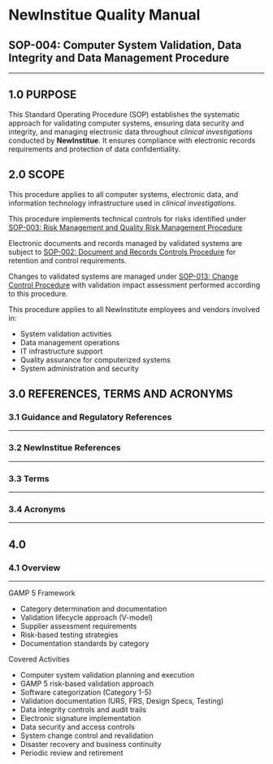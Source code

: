 # __NewInstitue__ Quality Manual
## SOP-004: Computer System Validation, Data Integrity and Data Management Procedure
-----------------------------------------------------------------------

## 1.0 PURPOSE

This Standard Operating Procedure (SOP) establishes the systematic approach for
validating computer systems, ensuring data security and integrity, and managing
electronic data throughout *clinical investigations* conducted by
__NewInstitue__. It ensures compliance with electronic records requirements and
protection of data confidentiality.

## 2.0 SCOPE

This procedure applies to all computer systems, electronic data, and information
technology infrastructure used in *clinical investigations*.

This procedure implements technical controls for risks identified under
[SOP-003: Risk Management and Quality Risk Management Procedure](SOP-003--Risk_Management_and_Quality_Risk_Management_Procedure.md)

Electronic documents and records managed by validated systems are subject to
[SOP-002: Document and Records Controls Procedure](SOP-002--Document_and_Records_Controls_Procedure.md)
for retention and control requirements.

Changes to validated systems are managed under [SOP-013: Change Control Procedure](SOP-013--Change_Control_Procedure.md) with validation impact assessment performed according to this procedure.

This procedure applies to all NewInstitute employees and vendors involved in:

- System validation activities
- Data management operations
- IT infrastructure support
- Quality assurance for computerized systems
- System administration and security

## 3.0 REFERENCES, TERMS AND ACRONYMS

### 3.1 Guidance and Regulatory References
-----------------------------------------------------------------------

### 3.2 __NewInstitue__ References 
-----------------------------------------------------------------------

### 3.3 Terms
-----------------------------------------------------------------------

### 3.4 Acronyms
-----------------------------------------------------------------------

## 4.0

### 4.1 Overview
-----------------------------------------------------------------------

GAMP 5 Framework

- Category determination and documentation
- Validation lifecycle approach (V-model)
- Supplier assessment requirements
- Risk-based testing strategies
- Documentation standards by category

Covered Activities

- Computer system validation planning and execution
- GAMP 5 risk-based validation approach
- Software categorization (Category 1-5)
- Validation documentation (URS, FRS, Design Specs, Testing)
- Data integrity controls and audit trails
- Electronic signature implementation
- Data security and access controls
- System change control and revalidation
- Disaster recovery and business continuity
- Periodic review and retirement
